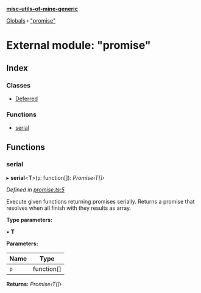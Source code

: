 **[misc-utils-of-mine-generic](../README.md)**

[Globals](../globals.md) › ["promise"](_promise_.md)

# External module: "promise"

## Index

### Classes

* [Deferred](../classes/_promise_.deferred.md)

### Functions

* [serial](_promise_.md#serial)

## Functions

###  serial

▸ **serial**<**T**>(`p`: function[]): *Promise‹T[]›*

*Defined in [promise.ts:5](https://github.com/cancerberoSgx/misc-utils-of-mine/blob/b6947cf/misc-utils-of-mine-generic/src/promise.ts#L5)*

Execute given functions returning promises serially. Returns a promise that resolves when all finish with they results as array.

**Type parameters:**

▪ **T**

**Parameters:**

Name | Type |
------ | ------ |
`p` | function[] |

**Returns:** *Promise‹T[]›*